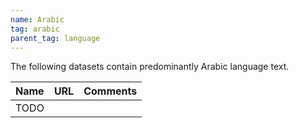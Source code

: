 ```yaml
---
name: Arabic
tag: arabic
parent_tag: language
---
```


The following datasets contain predominantly Arabic language text.

| Name | URL | Comments |
| :--- | :-- | :------- |
| TODO | |

